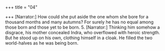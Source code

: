 +++
title = "04"

+++
[Narrator:] How could she put aside the one whom she bore for a  thousand months and many autumns?
For surely he has no equal among those born and those yet to be born. 5. [Narrator:] Thinking him somehow a disgrace, his mother concealed  Indra, who overflowed with heroic strength.
But he stood up on his own, clothing himself in a cloak. He filled the  two world-halves as he was being born.